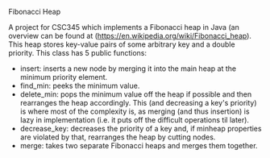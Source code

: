Fibonacci Heap

A project for CSC345 which implements a Fibonacci heap in Java (an overview can be found at (https://en.wikipedia.org/wiki/Fibonacci_heap).
This heap stores key-value pairs of some arbitrary key and a double priority.
This class has 5 public functions:
- insert: inserts a new node by merging it into the main heap at the minimum priority element.
- find_min: peeks the minimum value.
- delete_min: pops the minimum value off the heap if possible and then rearranges the heap accordingly. This (and decreasing a key's priority) is where most of the complexity is, as merging (and thus insertion) is lazy in implementation (i.e. it puts off the difficult operations til later).
- decrease_key: decreases the priority of a key and, if minheap properties are violated by that, rearranges the heap by cutting nodes.
- merge: takes two separate Fibonacci heaps and merges them together.
